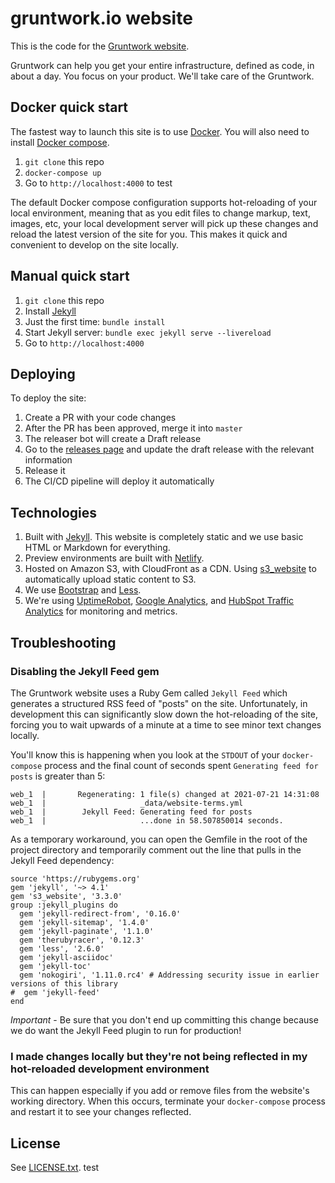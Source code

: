 # gruntwork.io website

This is the code for the [Gruntwork website](https://www.gruntwork.io).

Gruntwork can help you get your entire infrastructure, defined as code, in about a day. You focus on your product.
We'll take care of the Gruntwork.

## Docker quick start

The fastest way to launch this site is to use [Docker](https://www.docker.com/). You will also need to install [Docker compose](https://docs.docker.com/compose/install/).

1. `git clone` this repo
1. `docker-compose up`
1. Go to `http://localhost:4000` to test

The default Docker compose configuration supports hot-reloading of your local environment, meaning that as you edit files to change markup, text, images, etc, your local development server will pick up these changes and reload the latest version of the site for you. This makes it quick and convenient to develop on the site locally.

## Manual quick start

1. `git clone` this repo
1. Install [Jekyll](http://jekyllrb.com/docs/installation/)
1. Just the first time: `bundle install`
1. Start Jekyll server: `bundle exec jekyll serve --livereload`
1. Go to `http://localhost:4000`

## Deploying

To deploy the site:

1. Create a PR with your code changes
1. After the PR has been approved, merge it into `master`
1. The releaser bot will create a Draft release
1. Go to the [releases page](/releases) and update the draft release with the relevant information
1. Release it
1. The CI/CD pipeline will deploy it automatically

## Technologies

1. Built with [Jekyll](http://jekyllrb.com/). This website is completely static and we use basic HTML or Markdown for
   everything.
1. Preview environments are built with [Netlify](https://netlify.com).
1. Hosted on Amazon S3, with CloudFront as a CDN. Using [s3_website](https://github.com/laurilehmijoki/s3_website) to
   automatically upload static content to S3.
1. We use [Bootstrap](http://www.getbootstrap.com/) and [Less](http://lesscss.org/).
1. We're using [UptimeRobot](http://uptimerobot.com/), [Google Analytics](http://www.google.com/analytics/), and [HubSpot Traffic Analytics](https://knowledge.hubspot.com/reports/analyze-your-site-traffic-with-the-traffic-analytics-tool) for monitoring and metrics.

## Troubleshooting

### Disabling the Jekyll Feed gem

The Gruntwork website uses a Ruby Gem called `Jekyll Feed` which generates a structured RSS feed of "posts" on the site. Unfortunately, in development this can significantly slow down the hot-reloading of the site, forcing you to wait upwards of a minute at a time to see minor text changes locally.

You'll know this is happening when you look at the `STDOUT` of your `docker-compose` process and the final count of seconds spent `Generating feed for posts` is greater than 5:

```
web_1  |       Regenerating: 1 file(s) changed at 2021-07-21 14:31:08
web_1  |                     _data/website-terms.yml
web_1  |        Jekyll Feed: Generating feed for posts
web_1  |                     ...done in 58.507850014 seconds.
```

As a temporary workaround, you can open the Gemfile in the root of the project directory and temporarily comment out the line that pulls in the Jekyll Feed dependency:

```
source 'https://rubygems.org'
gem 'jekyll', '~> 4.1'
gem 's3_website', '3.3.0'
group :jekyll_plugins do
  gem 'jekyll-redirect-from', '0.16.0'
  gem 'jekyll-sitemap', '1.4.0'
  gem 'jekyll-paginate', '1.1.0'
  gem 'therubyracer', '0.12.3'
  gem 'less', '2.6.0'
  gem 'jekyll-asciidoc'
  gem 'jekyll-toc'
  gem 'nokogiri', '1.11.0.rc4' # Addressing security issue in earlier versions of this library
#  gem 'jekyll-feed'
end
```

*Important* - Be sure that you don't end up committing this change because we do want the Jekyll Feed plugin to run for production!

### I made changes locally but they're not being reflected in my hot-reloaded development environment

This can happen especially if you add or remove files from the website's working directory. When this occurs, terminate your `docker-compose` process and restart it to see your changes reflected.

## License

See [LICENSE.txt](LICENSE.txt). test
